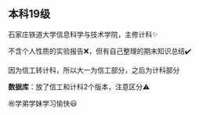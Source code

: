 ## 本科19级

石家庄铁道大学信息科学与技术学院，主修计科✨

不含个人性质的实验报告❌，但有自己整理的期末知识总结✔️

因为信工转计科，所以大一为信工部分，之后为计科部分

**数据库**：放了信工和计科2个版本，注意区分⚠️

㊗️学弟学妹学习愉快😃


